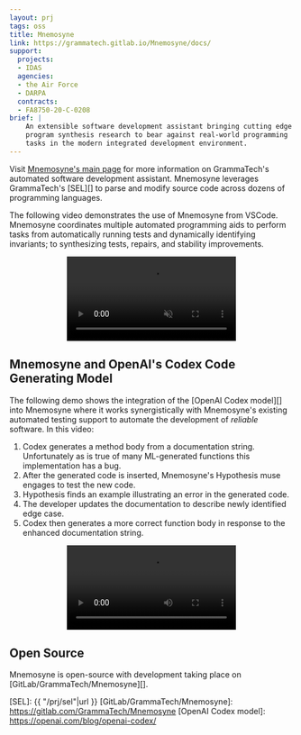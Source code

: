 ```yaml
---
layout: prj
tags: oss
title: Mnemosyne
link: https://grammatech.gitlab.io/Mnemosyne/docs/
support:
  projects:
  - IDAS
  agencies:
  - the Air Force
  - DARPA
  contracts:
  - FA8750-20-C-0208
brief: |
    An extensible software development assistant bringing cutting edge
    program synthesis research to bear against real-world programming
    tasks in the modern integrated development environment.
---
```


Visit [Mnemosyne's main page][] for more information on GrammaTech's
automated software development assistant.  Mnemosyne leverages
GrammaTech's [SEL][] to parse and modify source code across dozens of
programming languages.

The following video demonstrates the use of Mnemosyne from VSCode.
Mnemosyne coordinates multiple automated programming aids to perform
tasks from automatically running tests and dynamically identifying
invariants; to synthesizing tests, repairs, and stability
improvements.

<div class="w3-container w3-margin-bottom w3-padding-top">
<center>
<div style="max-width: 1000px;">
<video id="player" playsinline controls muted>
    <source src="https://grammatech.gitlab.io/Mnemosyne/docs/video/integrated-demo-june.mp4#t=0.01" type="video/mp4">
</video>
</div>
</center>
</div>

## Mnemosyne and OpenAI's Codex Code Generating Model

The following demo shows the integration of the [OpenAI Codex model][]
into Mnemosyne where it works synergistically with Mnemosyne's
existing automated testing support to automate the development of
*reliable* software.  In this video:

1. Codex generates a method body from a documentation string.
   Unfortunately as is true of many ML-generated functions this
   implementation has a bug.
2. After the generated code is inserted, Mnemosyne's Hypothesis muse
   engages to test the new code.
3. Hypothesis finds an example illustrating an error in the generated
   code.
4. The developer updates the documentation to describe newly
   identified edge case.
5. Codex then generates a more correct function body in response to
   the enhanced documentation string.

<div class="w3-container w3-margin-bottom w3-padding-top">
<center>
<div style="max-width: 1000px;">
<video id="player2" playsinline controls>
    <source src="https://grammatech.gitlab.io/Mnemosyne/docs/video/function-generator-hypothesis-demo-1.mp4#t=0.01" type="video/mp4">
</video>
</div>
</center>
</div>

## Open Source

Mnemosyne is open-source with development taking place on
[GitLab/GrammaTech/Mnemosyne][].

[Mnemosyne's main page]: https://grammatech.gitlab.io/Mnemosyne/docs/
[SEL]: {{ "/prj/sel"|url }}
[GitLab/GrammaTech/Mnemosyne]: https://gitlab.com/GrammaTech/Mnemosyne
[OpenAI Codex model]: https://openai.com/blog/openai-codex/

<script src="https://cdn.plyr.io/3.6.7/plyr.js"></script>
<script>
  // Video player
  const player = new Plyr('#player', {
    title: 'Mnemosyne Integrated Demo',
    muted: true,
    autoplay: false,
    captions: { active:true, language: 'auto', update: false},
    controls: ['play-large', 'play', 'progress', 'current-time', 'mute', 'volume', 'captions', 'settings', 'pip', 'airplay', 'fullscreen'],
  });
  const player2 = new Plyr('#player2', {
    title: 'Mnemosyne Integrated Demo',
    muted: true,
    autoplay: false,
    captions: { active:true, language: 'auto', update: false},
    controls: ['play-large', 'play', 'progress', 'current-time', 'mute', 'volume', 'captions', 'settings', 'pip', 'airplay', 'fullscreen'],
  });
</script>

